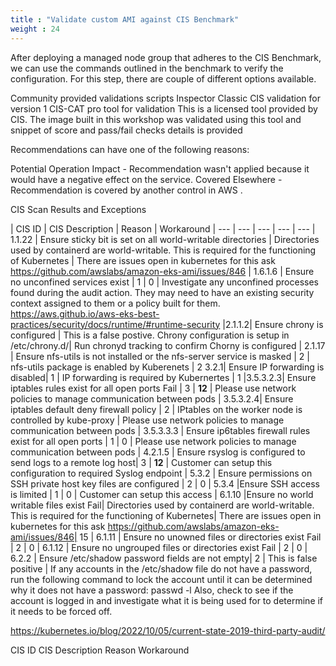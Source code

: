 ```yaml
---
title : "Validate custom AMI against CIS Benchmark"
weight : 24
---
```


After deploying a managed node group that adheres to the CIS Benchmark, we can use the commands outlined in the benchmark to verify the configuration. For this step, there are couple of different options available. 

Community provided validations scripts
Inspector Classic CIS validation for version 1
CIS-CAT pro tool for validation 
This is a licensed tool provided by CIS. The image built in this workshop was validated using this tool and snippet of score and pass/fail checks details is provided

Recommendations can have one of the following reasons:

Potential Operation Impact - Recommendation wasn't applied because it would have a negative effect on the service.
Covered Elsewhere - Recommendation is covered by another control in AWS .

CIS Scan Results and Exceptions

| CIS ID | CIS Description | Reason | Workaround 
| --- | --- | --- | --- | --- 
| 1.1.22  |  Ensure sticky bit is set on all world-writable directories | Directories used by containerd are world-writable. This is required for the functioning of Kubernetes | There are issues open in kubernetes for this ask https://github.com/awslabs/amazon-eks-ami/issues/846
| 1.6.1.6 | Ensure no unconfined services exist | 1 | 0 | Investigate any unconfined processes found during the audit action. They may need to have an existing security context assigned to them or a policy built for them.  https://aws.github.io/aws-eks-best-practices/security/docs/runtime/#runtime-security
|2.1.1.2| Ensure chrony is configured | This is a false postive. Chrony configuration is setup in /etc/chrony.d/| Run chronyd tracking to confirm Chorny is configured
| 2.1.17 | Ensure nfs-utils is not installed or the nfs-server service is masked | 2 | nfs-utils package is enabled by Kuberenets | 2
 3.2.1| Ensure IP forwarding is disabled| 1 | IP forwarding is required by Kubernertes | 1
|3.5.3.2.3| Ensure iptables rules exist for all open ports	Fail | 3 | **12** | Please use network policies to manage communication between pods
| 3.5.3.2.4| Ensure iptables default deny firewall policy | 2 | IPtables on the worker node is controlled by kube-proxy | Please use network policies to manage communication between pods 
| 3.5.3.3.3 | Ensure ip6tables firewall rules exist for all open ports | 1 | 0 | Please use network policies to manage communication between pods
| 4.2.1.5 | Ensure rsyslog is configured to send logs to a remote log host| 3 | **12** | Customer can setup this configuration to required Syslog endpoint
| 5.3.2 |  Ensure permissions on SSH private host key files are configured | 2 | 0 
| 5.3.4  |Ensure SSH access is limited | 1 | 0 | Customer can setup this access 
| 6.1.10  |Ensure no world writable files exist	Fail| Directories used by containerd are world-writable. This is required for the functioning of Kubernetes| There are issues open in kubernetes for this ask https://github.com/awslabs/amazon-eks-ami/issues/846| 15
| 6.1.11 | Ensure no unowned files or directories exist	Fail | 2 | 0 
| 6.1.12 |  Ensure no ungrouped files or directories exist	Fail | 2 | 0 
| 6.2.2 | Ensure /etc/shadow password fields are not empty| 2 | This is false positive | If any accounts in the /etc/shadow file do not have a password, run the following command to lock the account until it can be determined why it does not have a password: passwd -l <username>
Also, check to see if the account is logged in and investigate what it is being used for to determine if it needs to be forced off.
    


   
  
    
    	




https://kubernetes.io/blog/2022/10/05/current-state-2019-third-party-audit/

CIS ID	CIS Description	Reason	Workaround
